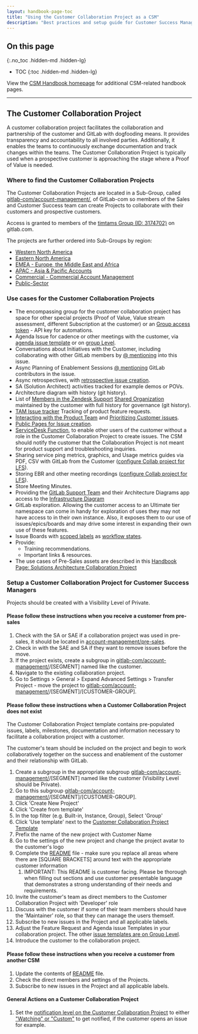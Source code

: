 ```yaml
---
layout: handbook-page-toc
title: "Using the Customer Collaboration Project as a CSM"
description: "Best practices and setup guide for Customer Success Managers using Customer Collaboration Projects to manage customer data, requests, and collaborations."
---
```

## On this page

{:.no_toc .hidden-md .hidden-lg}

- TOC
{:toc .hidden-md .hidden-lg}

View the [CSM Handbook homepage](/handbook/customer-success/csm/) for additional CSM-related handbook pages.

- - -

## The Customer Collaboration Project

A customer collaboration project facilitates the collaboration and partnership of the customer and GitLab with dogfooding means. It provides transparency and accountability to all involved parties. Additionally, it enables the teams to continuously exchange documentation and track changes within the teams. The Customer Collaboration Project is typically used when a prospective customer is approaching the stage where a Proof of Value is needed.

### Where to find the Customer Collaboration Projects

The Customer Collaboration Projects are located in a Sub-Group, called [gitlab-com/account-management/](https://gitlab.com/gitlab-com/account-management), of GitLab-com so members of the Sales and Customer Success team can create Projects to collaborate with their customers and prospective customers. 

Access is granted to members of the [timtams Group (ID: 3174702)](https://gitlab.com/groups/timtams) on gitlab.com.

The projects are further ordered into Sub-Groups by region:

- [Western North America](https://gitlab.com/gitlab-com/account-management/western-north-america)
- [Eastern North America](https://gitlab.com/gitlab-com/account-management/eastern-north-america)
- [EMEA - Europe, the Middle East and Africa](https://gitlab.com/gitlab-com/account-management/emea)
- [APAC - Asia & Pacific Accounts](https://gitlab.com/gitlab-com/account-management/apac)
- [Commercial - Commercial Account Management](https://gitlab.com/gitlab-com/account-management/commercial)
- [Public-Sector](https://gitlab.com/gitlab-com/account-management/public-sector)

### Use cases for the Customer Collaboration Projects

- The encompassing group for the customer collaboration project has space for other special projects (Proof of Value, Value stream assessment, different Subscription at the customer) or an [Group access token](https://docs.gitlab.com/ee/user/group/settings/group_access_tokens.html) - API key for automations.
- Agenda Issue for cadence or other meetings with the customer, via [agenda issue template](https://gitlab.com/gitlab-com/account-management/templates/collaboration/-/blob/master/.gitlab/issue_templates/Meeting%20Agenda.md) or on [group Level](https://gitlab.com/gitlab-com/account-management/sub-group-issue-templates/-/tree/master/.gitlab/issue_templates).
- Conversations about Initiatives with the Customer, including collaborating with other GitLab members by [@ mentioning](https://docs.gitlab.com/ee/user/discussions/#mentions) into this issue.
- Async Planning of Enablement Sessions [@ mentioning](https://docs.gitlab.com/ee/user/discussions/#mentions) GitLab contributors in the issue.
- Async retrospectives, with [retrospective issue creation](https://gitlab.com/gitlab-org/async-retrospectives).
- SA (Solution Architect) activities tracked for example demos or POVs.
- Architecture diagram with history (git history).
- List of [Members in the Zendesk Support](https://about.gitlab.com/support/managing-support-contacts/#managing-contacts) [Shared Organization](https://about.gitlab.com/support/managing-support-contacts/#shared-organizations) maintained by the customer with full history for governance (git history).
- [TAM Issue tracker](https://gitlab.com/gitlab-com/cs-tools/gitlab-cs-tools/tam-issue-tracking) Tracking of product feature requests.
- [Interacting with the Product Team](/handbook/customer-success/csm/product/#product-interacting-with-csms) and [Prioritizing Customer issues](/handbook/product/product-processes/customer-issues-prioritization-framework/#customer-success).
- [Public Pages for Issue creation](https://gitlab.com/gitlab-com/account-management/templates/customer-collaboration-project-template/-/tree/master/public).
- [ServiceDesk Function](https://docs.gitlab.com/ee/user/project/service_desk/), to enable other users of the customer without a role in the Customer Collaboration Project to create issues. The CSM should notify the customer that the Collaboration Project is not meant for product support and troubleshooting inquiries.
- Sharing service ping metrics, graphics, and Usage metrics guides via PDF, CSV with GitLab from the Customer ([configure Collab project for LFS](https://docs.gitlab.com/ee/user/project/settings/index.html#configure-project-visibility-features-and-permissions)).
- Storing EBR and other meeting recordings ([configure Collab project for LFS](https://docs.gitlab.com/ee/user/project/settings/index.html#configure-project-visibility-features-and-permissions)).
- Store Meeting Minutes.
- Providing the [GitLab Support Team](https://about.gitlab.com/handbook/support/) and their Architecture Diagrams app access to the [Infrastructure Diagram](https://about.gitlab.com/handbook/support/workflows/looking_up_customer_technical_details.html#architecture-diagram-and-customer-success-project)
- GitLab exploration. Allowing the customer access to an Ultimate tier namespace can come in handy for exploration of uses they may not have access to in their own instance. Also, it exposes them to our use of issues/epics/boards and may drive some interest in expanding their own use of these features.
- Issue Boards with [scoped labels](https://docs.gitlab.com/ee/user/project/labels.html#scoped-labels) as [workflow states](https://docs.gitlab.com/ee/user/project/labels.html#scoped-labels-examples).
- Provide:
  - Training recommendations.
  - Important links & resources.
- The use cases of Pre-Sales assets are described in this [Handbook Page: Solutions Architecture Collaboration Project](https://about.gitlab.com/handbook/customer-success/solutions-architects/processes/collaboration-project/)

### Setup a Customer Collaboration Project for Customer Success Managers

Projects should be created with a Visibility Level of Private.

#### Please follow these instructions when you receive a customer from pre-sales

1. Check with the SA or SAE if a collaboration project was used in pre-sales, it should be located in [account-management/pre-sales](https://gitlab.com/gitlab-com/account-management/pre-sales).
2. Check in with the SAE and SA if they want to remove issues before the move.
3. If the project exists, create a subgroup in [gitlab-com/account-management/](https://gitlab.com/gitlab-com/account-management)/[SEGMENT] named like the customer.
4. Navigate to the existing collaboration project.
5. Go to Settings > General > Expand Advanced Settings > Transfer Project - move the project to [gitlab-com/account-management/](https://gitlab.com/gitlab-com/account-management)/[SEGMENT]/[CUSTOMER-GROUP].

#### Please follow these instructions when a Customer Collaboration Project does not exist

The Customer Collaboration Project template contains pre-populated issues, labels, milestones, documentation and information necessary to facilitate a collaboration project with a customer.

The customer's team should be included on the project and begin to work collaboratively together on the success and enablement of the customer and their relationship with GitLab.

1. Create a subgroup in the appropriate subgroup [gitlab-com/account-management/](https://gitlab.com/gitlab-com/account-management)/[SEGMENT] named like the customer (Visibility Level should be Private).
2. Go to this subgroup [gitlab-com/account-management/](https://gitlab.com/gitlab-com/account-management)/[SEGMENT]/[CUSTOMER-GROUP].
3. Click 'Create New Project'
4. Click 'Create from template'
5. In the top filter (e.g. Built-in, Instance, Group), Select 'Group'
6. Click 'Use template' next to the [Customer Collaboration Project Template](https://gitlab.com/gitlab-com/account-management/templates/customer-collaboration-project-template)
7. Prefix the name of the new project with Customer Name
8. Go to the settings of the new project and change the project avatar to the customer's logo
9. Complete the [README](https://gitlab.com/gitlab-com/account-management/templates/customer-collaboration-project-template/-/blob/master/README.md) file - make sure you replace all areas where there are [SQUARE BRACKETS] around text with the appropriate customer information
   1. IMPORTANT: This README is customer facing. Please be thorough when filling out sections and use customer presentable language that demonstrates a strong understanding of their needs and requirements.
10. Invite the customer's team as direct members to the Customer Collaboration Project with 'Developer' role
   1. Discuss with the customer if some of their team members should have the 'Maintainer' role, so that they can manage the users themself.
11. Subscribe to new issues in the Project and all applicable labels.
12. Adjust the Feature Request and Agenda issue Templates in your collaboration project. The other [issue templates are on Group Level](https://gitlab.com/gitlab-com/account-management/sub-group-issue-templates/-/tree/master/.gitlab/issue_templates).
13. Introduce the customer to the collaboration project.

#### Please follow these instructions when you receive a customer from another CSM

1. Update the contents of [README](https://gitlab.com/gitlab-com/account-management/templates/customer-collaboration-project-template/-/blob/master/README.md) file.
2. Check the direct members and settings of the Projects.
3. Subscribe to new issues in the Project and all applicable labels.

#### General Actions on a Customer Collaboration Project

1. Set the [notification level on the Customer Collaboration Project](https://docs.gitlab.com/ee/user/profile/notifications.html#change-level-of-project-notifications) to either ["Watching" or "Custom"](https://docs.gitlab.com/ee/user/profile/notifications.html#notification-levels) to get notified, if the customer opens an issue for example.
